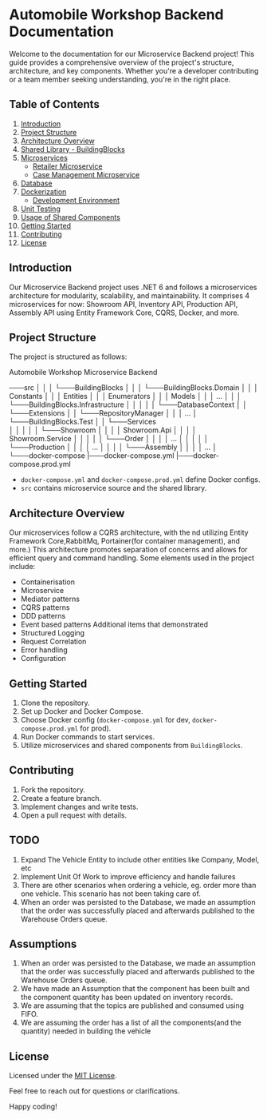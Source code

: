 ﻿# Automobile Workshop Backend Documentation

Welcome to the documentation for our Microservice Backend project! This guide provides a comprehensive overview of the project's structure, architecture, and key components. Whether you're a developer contributing or a team member seeking understanding, you're in the right place.

## Table of Contents

1. [Introduction](#introduction)
2. [Project Structure](#project-structure)
3. [Architecture Overview](#architecture-overview)
4. [Shared Library - BuildingBlocks](#shared-library-buildingblocks)
5. [Microservices](#microservices)
    - [Retailer Microservice](#retailer-microservice)
    - [Case Management Microservice](#case-management-microservice)
6. [Database](#database)
7. [Dockerization](#dockerization)
    - [Development Environment](#development-environment)
8. [Unit Testing](#unit-testing)
9. [Usage of Shared Components](#usage-of-shared-components)
10. [Getting Started](#getting-started)
11. [Contributing](#contributing)
12. [License](#license)

## Introduction

Our Microservice Backend project uses .NET 6 and follows a microservices architecture for modularity, scalability, and maintainability. 
It comprises 4 microservices for now: 
Showroom API, Inventory API, Production API, Assembly API using Entity Framework Core, CQRS, Docker, and more.

## Project Structure

The project is structured as follows:

Automobile Workshop Microservice Backend

 ───src
│   │
│   └───BuildingBlocks
│       │
│       └───BuildingBlocks.Domain
│       │   │   Constants
│       │   │   Entities
│       │   │   Enumerators
│       │   │   Models
│       │   │   ...
│       │
│       └───BuildingBlocks.Infrastructure
│       │   │
│       │   └───DatabaseContext
│       │   └───Extensions
│       │   └───RepositoryManager
│       │   │   ...
│       └───BuildingBlocks.Test
│
│   └───Services      
│       │   │
│       │   └───Showroom
│       │   │   │   Showroom.Api
│       │   │   │   Showroom.Service
│       │   │
│       │   └───Order
│       │   │   │   ...
│       │   │
│       │   └───Production
│       │   │   │   ...
│       │   │
        │   └───Assembly
│       │   │   │   ...
│
└───docker-compose
       |───docker-compose.yml
       |───docker-compose.prod.yml


- `docker-compose.yml` and `docker-compose.prod.yml` define Docker configs.
- `src` contains microservice source and the shared library.

## Architecture Overview

Our microservices follow a CQRS architecture, with the nd utilizing Entity Framework Core,RabbitMq, Portainer(for container management), and more.)
This architecture promotes separation of concerns and allows for efficient query and command handling.
Some elements used in the project include:
- Containerisation
- Microservice
- Mediator patterns
- CQRS patterns
- DDD patterns
- Event based patterns
Additional items that demonstrated
- Structured Logging
- Request Correlation
- Error handling
- Configuration


## Getting Started

1. Clone the repository.
2. Set up Docker and Docker Compose.
3. Choose Docker config (`docker-compose.yml` for dev, `docker-compose.prod.yml` for prod).
4. Run Docker commands to start services.
5. Utilize microservices and shared components from `BuildingBlocks`.

## Contributing

1. Fork the repository.
2. Create a feature branch.
3. Implement changes and write tests.
4. Open a pull request with details.

## TODO
1. Expand The Vehicle Entity to include other entities like Company, Model, etc
2. Implement Unit Of Work to improve efficiency and handle failures
3. There are other scenarios when ordering a vehicle, eg. order more than one vehicle. This scenario has not been taking care of.
4. When an order was persisted to the Database, we made an assumption that the order was successfully placed and afterwards published to the Warehouse Orders queue.

## Assumptions
1. When an order was persisted to the Database, we made an assumption that the order was successfully placed and afterwards published to the Warehouse Orders queue.
2. We have made an Assumption that the component has been built and the component quantity has been updated on inventory records. 
3. We are assuming that the topics are published and consumed using FIFO.
1. We are assuming the order has a list of all the components(and the quantity) needed in building the vehicle


## License

Licensed under the [MIT License](LICENSE).

Feel free to reach out for questions or clarifications. 

Happy coding!
